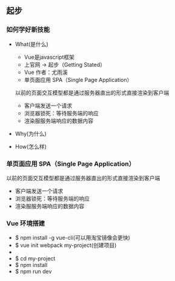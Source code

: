 ## 起步

### 如何学好新技能

- What(是什么)

    + Vue是javascript框架
    + 上官网 -> 起步（Getting Stated）
    + Vue 作者：尤雨溪
    + 单页面应用 SPA（Single Page Application）
    
    以前的页面交互模型都是通过服务器直出的形式直接渲染到客户端

    - 客户端发送一个请求
    - 浏览器锁死：等待服务端的响应
    - 渲染服服务端响应的数据内容
- Why(为什么)
- How(怎么样)

### 单页面应用 SPA（Single Page Application）

以前的页面交互模型都是通过服务器直出的形式直接渲染到客户端

- 客户端发送一个请求
- 浏览器锁死：等待服务端的响应
- 渲染服服务端响应的数据内容

### Vue 环境搭建
+ $ npm install -g vue-cli(可以用淘宝镜像会更快)
+ $ vue init webpack my-project(创建项目)
+ <!-- 安装依赖，走你 -->
+ $ cd my-project
+ $ npm install
+ $ npm run dev
